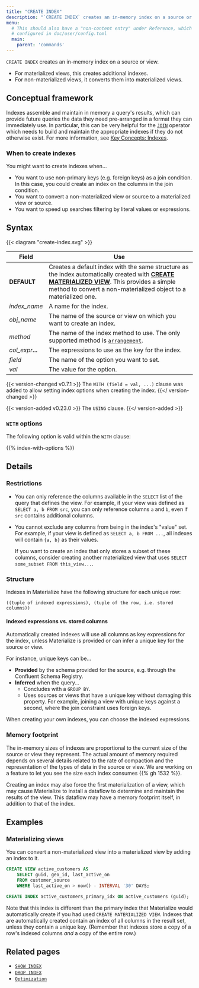 ```yaml
---
title: "CREATE INDEX"
description: "`CREATE INDEX` creates an in-memory index on a source or view."
menu:
  # This should also have a "non-content entry" under Reference, which is
  # configured in doc/user/config.toml
  main:
    parent: 'commands'
---
```


`CREATE INDEX` creates an in-memory index on a source or view.

-   For materialized views, this creates additional indexes.
-   For non-materialized views, it converts them into materialized views.

## Conceptual framework

Indexes assemble and maintain in memory a query's results, which can
provide future queries the data they need pre-arranged in a format they can immediately use.
In particular, this can be very helpful for the [`JOIN`](../join) operator which needs
to build and maintain the appropriate indexes if they do not otherwise exist.
For more information, see [Key Concepts: Indexes](/overview/key-concepts/#indexes).

### When to create indexes

You might want to create indexes when...

-   You want to use non-primary keys (e.g. foreign keys) as a join condition.
    In this case, you could create an index on the columns in the join condition.
-   You want to convert a non-materialized view or source to a materialized view or source.
-   You want to speed up searches filtering by literal values or expressions.

## Syntax

{{< diagram "create-index.svg" >}}

Field | Use
------|-----
**DEFAULT** | Creates a default index with the same structure as the index automatically created with [**CREATE MATERIALIZED VIEW**](/sql/create-materialized-view). This provides a simple method to convert a non-materialized object to a materialized one.
_index&lowbar;name_ | A name for the index.
_obj&lowbar;name_ | The name of the source or view on which you want to create an index.
_method_ | The name of the index method to use. The only supported method is [`arrangement`](/overview/arrangements).
_col&lowbar;expr_**...** | The expressions to use as the key for the index.
_field_ | The name of the option you want to set.
_val_ | The value for the option.

{{< version-changed v0.7.1 >}}
The `WITH (field = val, ...)` clause was added to allow setting index options
when creating the index.
{{</ version-changed >}}

{{< version-added v0.23.0 >}}
The `USING` clause.
{{</ version-added >}}

### `WITH` options

The following option is valid within the `WITH` clause:

{{% index-with-options %}}

## Details

### Restrictions

-   You can only reference the columns available in the `SELECT` list of the query
    that defines the view. For example, if your view was defined as `SELECT a, b FROM src`, you can only reference columns `a` and `b`, even if `src` contains
    additional columns.

-   You cannot exclude any columns from being in the index's "value" set. For
    example, if your view is defined as `SELECT a, b FROM ...`, all indexes will
    contain `{a, b}` as their values.

    If you want to create an index that only stores a subset of these columns,
    consider creating another materialized view that uses `SELECT some_subset FROM this_view...`.

### Structure

Indexes in Materialize have the following structure for each unique row:

```nofmt
((tuple of indexed expressions), (tuple of the row, i.e. stored columns))
```

#### Indexed expressions vs. stored columns

Automatically created indexes will use all columns as key expressions for the
index, unless Materialize is provided or can infer a unique key for the source
or view.

For instance, unique keys can be...

-   **Provided** by the schema provided for the source, e.g. through the Confluent
    Schema Registry.
-   **Inferred** when the query...
    -   Concludes with a `GROUP BY`.
    -   Uses sources or views that have a unique key without damaging this property.
        For example, joining a view with unique keys against a second, where the join
        constraint uses foreign keys.

When creating your own indexes, you can choose the indexed expressions.

### Memory footprint

The in-memory sizes of indexes are proportional to the current size of the source
or view they represent. The actual amount of memory required depends on several
details related to the rate of compaction and the representation of the types of
data in the source or view. We are working on a feature to let you see the size
each index consumes {{% gh 1532 %}}.

Creating an index may also force the first materialization of a view, which may
cause Materialize to install a dataflow to determine and maintain the results of
the view. This dataflow may have a memory footprint itself, in addition to that
of the index.

## Examples

### Materializing views

You can convert a non-materialized view into a materialized view by adding an
index to it.

```sql
CREATE VIEW active_customers AS
    SELECT guid, geo_id, last_active_on
    FROM customer_source
    WHERE last_active_on > now() - INTERVAL '30' DAYS;

CREATE INDEX active_customers_primary_idx ON active_customers (guid);
```

Note that this index is different than the primary index that Materialize would
automatically create if you had used `CREATE MATERIALIZED VIEW`. Indexes that
are automatically created contain an index of all columns in the result set,
unless they contain a unique key. (Remember that indexes store a copy of a
row's indexed columns _and_ a copy of the entire row.)

## Related pages

-   [`SHOW INDEX`](../show-index)
-   [`DROP INDEX`](../drop-index)
-   [`Optimization`](../ops/optimization)

